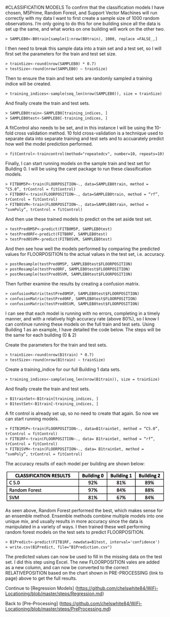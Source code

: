 #CLASSIFICATION MODELS 
To confirm that the classification models I have chosen, M5Prime, Random Forest, and Support Vector Machines will run correctly with my data I want to first create a sample size of 1000 random observations. I’m only going to do this for one building since all the data is set up the same, and what works on one building will work on the other two. 
```
> SAMPLEB0<-B0train[sample(1:nrow(B0train), 1000, replace =FALSE_,]
```

I then need to break this sample data into a train set and a test set, so I will first set the parameters for the train and test set size. 

```
> trainSize<-round(nrow(SAMPLEB0) * 0.7) 
> testSize<-round(nrow(SAMPLEB0) – trainSize) 
```

Then to ensure the train and test sets are randomly sampled a training indice will be created. 

```
> training_indices<-sample(seq_len(nrow(SAMPLEB0)), size = trainSize) 
```

And finally create the train and test sets. 

```
> SAMPLEB0train<-SAMPLEB0[training_indices, ]
> SAMPLEB0test<-SAMPLEB0[-training_indices, ]
```

A fitControl also needs to be set, and in this instance I will be using the 10-fold cross validation method. 10 fold cross-validation is a technique used to separate data into separate training and test sets and to accuarately predict how well the model prediction performed. 
```
> fitControl<-traincontrol(method="repeatedcv", number=10, repeats=10)
```

Finally, I can start running models on the sample train and test set for Building 0. I will be using the caret package to run these classification models. 
```
> FITB0M5P<-train(FLOORPOSITION~., data=SAMPLEB0train, method = “C5.0”, trControl = fitControl) 
> FITB0RF<-train(FLOORPOSITION~., data=SAMPLEB0train, method = “rf”, trControl = fitControl) 
> FITB0SVM<-train(FLOORPOSITION~., data=SAMPLEB0train, method = “svmPoly”, trControl = fitControl) 
```

And then use these trained models to predict on the set aside test set. 

```
> testPred0M5P<-predict(FITB0M5P, SAMPLEB0test) 
> testPred0RF<-predict(FITB0RF, SAMPLEB0test) 
> testPred0SVM<-predict(FITB0SVM, SAMPLEB0test) 
```

And then see how well the models performed by comparing the predicted values for FLOORPOSITION to the actual values in the test set, i.e. accuracy. 

```
> postResample(testPred0M5P, SAMPLEB0test$FLOORPOSITION) 
> postResample(testPred0RF, SAMPLEB0test$FLOORPOSITION) 
> postResample(testPred0SVM, SAMPLEB0test$FLOORPOSITION)
```

Then further examine the results by creating a confusion matrix. 
```
> confusionMatrix(testPred0M5P, SAMPLEB0test$FLOORPOSITION) 
> confusionMatrix(testPred0RF, SAMPLEB0test$FLOORPOSITION) 
> confusionMatrix(testPred0SVM, SAMPLEB0test$FLOORPOSITION) 
```
I can see that each model is running with no errors, completing in a timely manner, and with a relatively high accuracy rate (above 80%), so I know I can continue running these models on the full train and test sets. Using Building 1 as an example, I have detailed the code below. The steps will be the same for each building (0 & 2) 

Create the parameters for the train and test sets. 
```
> trainSize<-round(nrow(B1train) * 0.7) 
> testSize<-round(nrow(B1train) – trainSize) 
```
Create a training_indice for our full Building 1 data sets. 
```
> training_indices<-sample(seq_len(nrow(B1train)), size = trainSize) 
```
And finally create the train and test sets. 
```
> B1trainSet<-B1train[training_indices, ]
> B1testSet<-B1train[-training_indices, ]
```
A fit control is already set up, so no need to create that again. So now we can start running models. 
```
> FITB1M5P<-train(FLOORPOSITION~., data=B1trainSet, method = “C5.0”, trControl = fitControl) 
> FITB1RF<-train(FLOORPOSITION~., data= B1trainSet, method = “rf”, trControl = fitControl) 
> FITB1SVM<-train(FLOORPOSITION~., data= B1trainSet, method = “svmPoly”, trControl = fitControl) 
```
The accuracy results of each model per building are shown below: 

![ClassificationModelResults](https://github.com/chelswhite84/WiFi-Locationing/blob/master/image/ClassificationResults.png)


As seen above, Random Forest performed the best, which makes sense for an ensemble method. Ensemble methods combine multiple models into one unique mix, and usually results in more accuracy since the data is manipulated in a variety of ways. I then trained these well performing random forest models on the test sets to predict FLOORPOSITION. 
```
> B1Predict<-predict(FITB1RF, newdata=B1test, interval='confidence')
> write.csv(B1Predict, file="B1Prediction.csv")
```
The predicted values can now be used to fill in the missing data on the test set. I did this step using Excel. The new FLOORPOSITION vales are added as a new column, and can now be converted to the correct RELATIVEPOSITION based on the chart shown in PRE-PROCESSING (link to page) above to get the full results.

Continue to [Regression Models] (https://github.com/chelswhite84/WiFi-Locationing/blob/master/steps/Regression.md)

Back to [Pre-Processing] (https://github.com/chelswhite84/WiFi-Locationing/blob/master/steps/PreProcessing.md)

